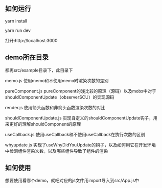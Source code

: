 ## 如何运行
yarn install

yarn run dev

打开:http://localhost:3000

## demo所在目录
都再src/example目录下，此目录下

memo.js 使用memo和不使用memo时渲染次数的差别

pureComponent.js pureComponent的浅比较的原理（源码）以及mobx中对于shouldComponentUpdate（observerSCU）的实现源码

render.js 使用箭头函数和非箭头函数渲染次数的对比

shouldComponentUpdate.js 实现自定义的shouldComponentUpdate钩子，用来更好的理解shouldComponent的原理

useCallback.js 使用useCallback和不使用useCallback在执行次数的区别

whyupdate.js 实现了useWhyDidYouUpdate的钩子，以及如何用它在开发环境中检测组件渲染次数，以及哪些组件导致了组件的渲染

## 如何使用
想要使用看哪个demo，就吧对应的js文件用import导入到src/App.js中
